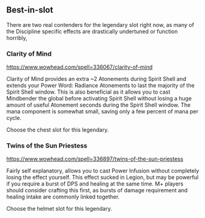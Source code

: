 ## Best-in-slot

There are two real contenders for the legendary slot right now, as many of the Discipline specific effects are drastically undertuned or function horribly,

### Clarity of Mind
https://www.wowhead.com/spell=336067/clarity-of-mind

Clarity of Mind provides an extra ~2 Atonements during Spirit Shell and extends your Power Word: Radiance Atonements to last the majority of the Spirit Shell window. This is also beneficial as it allows you to cast Mindbender the global before activating Spirit Shell without losing a huge amount of useful Atonement seconds during the Spirit Shell window. The mana component is somewhat small, saving only a few percent of mana per cycle.

Choose the chest slot for this legendary.

### Twins of the Sun Priestess
https://www.wowhead.com/spell=336897/twins-of-the-sun-priestess

Fairly self explanatory, allows you to cast Power Infusion without completely losing the effect yourself. This effect sucked in Legion, but may be powerful if you require a burst of DPS and healing at the same time. M+ players should consider crafting this first, as bursts of damage requirement and healing intake are commonly linked together.

Choose the helmet slot for this legendary.